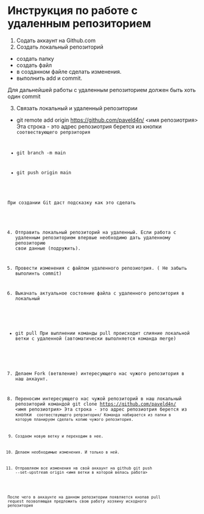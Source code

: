 # Инструкция по работе с удаленным репозиторием

1. Содать аккаунт на Github.com
2. Создать локальный репозиторий
- создать папку
- создать файл
- в созданном файле сделать изменения.
- выполнить add и commit.

Для дальнейшей работы с удаленным репозиторием должен быть хоть один commit

3. Связать локальный и удаленный репозитории
- git remote add origin  https://github.com/paveld4n/ <имя репозиотрия> 
Эта строка - это адрес репозиотрия берется из кнопки <Code> соотвествующего репрзитория

- git branch -m main
- git push origin main

При создании Git даст подсказку как это сделать 

4. Отправить локальный репозиторий на удаленный.
Если работа с удаленным репозиторием впервые необходимо дать удаленному репозиторию свои данные (подружить).

5. Провести изменения с файлом удаленного репозиотрия. ( Не забыть выполинть commit)

6. Выкачать актуальное состояние файла с удаленного репозитория в локальный
- git pull
При выплнении команды pull происходит слияние локальной ветки с удаленной (автоматически выполняется команда merge)

7. Делаем Fork (ветвление) интересующего нас чужого репозитория в наш аккаунт.

8. Переносим интересующего нас чужой репозиторий в наш локальный репозиторий командой git clone https://github.com/paveld4n/ <имя репозиотрия> 
Эта строка - это адрес репозиотрия берется из кнопки <Code> соотвествующего репрзитория/
Команда набирается из папки в которую планируем сделать копию чужого репозитория.

9. Создаем новую ветку и переходим в нее.

10. Делаем необходимые изменения. И только  в ней.

11. Отправляем все изменения нв свой аккаунт на github
git push --set-upstream origin <имя ветки в которой велась работа>

После чего в аккаунте на данном репозитории появляется кнопав pull request позволяющая предложить свою работу хозяину исходного репозитория
